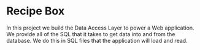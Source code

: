 # Recipe Box

In this project we build the Data Access Layer to power a Web
application. We provide all of the SQL that it takes to
get data into and from the database. We do this in SQL files that the
application will load and read.
